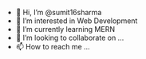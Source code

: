 - 👋 Hi, I’m @sumit16sharma
- 👀 I’m interested in Web Development
- 🌱 I’m currently learning MERN
- 💞️ I’m looking to collaborate on ...
- 📫 How to reach me ...

<!---
sumit16sharma/sumit16sharma is a ✨ special ✨ repository because its `README.md` (this file) appears on your GitHub profile.
You can click the Preview link to take a look at your changes.
--->
